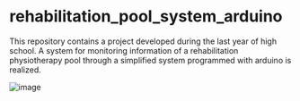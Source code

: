 # rehabilitation_pool_system_arduino
This repository contains a project developed during the last year of high school.
A system for monitoring information of a rehabilitation physiotherapy pool through a simplified system programmed with arduino is realized.

![image](https://github.com/andreabatti/rehabilitation_pool_system_arduino/assets/123306195/617a0383-419a-4224-825a-e0d1b2ae106c)

